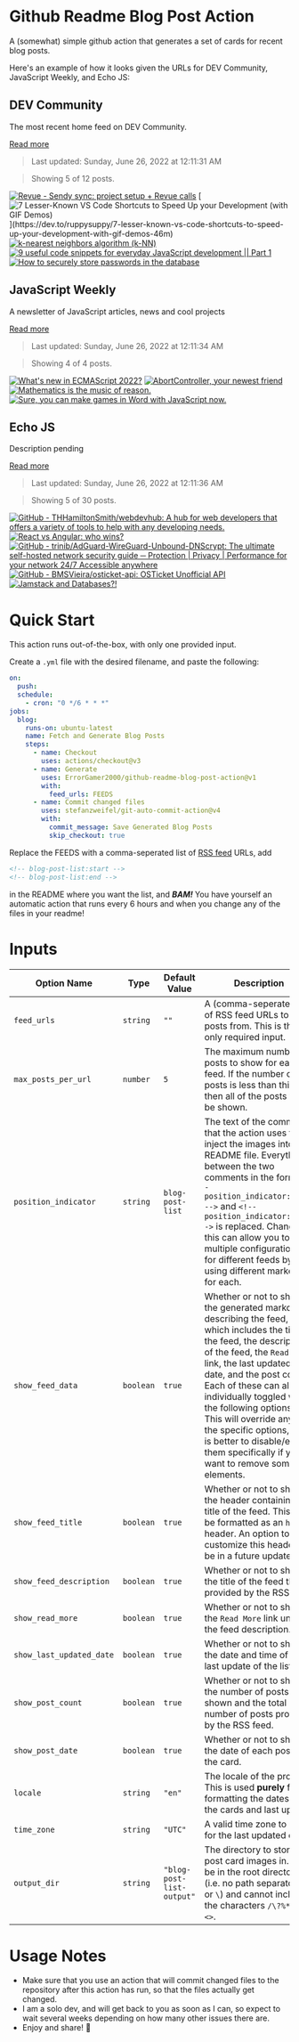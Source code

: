 # Github Readme Blog Post Action

A (somewhat) simple github action that generates a set of cards for recent blog posts.

Here's an example of how it looks given the URLs for DEV Community, JavaScript Weekly, and Echo JS:

<!-- post-list:start -->
## DEV Community

The most recent home feed on DEV Community.

[Read more](https://dev.to)
> Last updated: Sunday, June 26, 2022 at 12:11:31 AM

> Showing 5 of 12 posts.

[![Revue - Sendy sync: project setup + Revue calls](https://raw.githubusercontent.com/ErrorGamer2000/github-readme-blog-post-action/main/generated_files/DEV_Community/Revue_-_Sendy_sync__project_setup_+_Revue_calls.svg)](https://dev.to/dailydevtips1/revue-sendy-sync-project-setup-revue-calls-17fm)
[![7 Lesser-Known VS Code Shortcuts to Speed Up your Development (with GIF Demos)](https://raw.githubusercontent.com/ErrorGamer2000/github-readme-blog-post-action/main/generated_files/DEV_Community/7_Lesser-Known_VS_Code_Shortcuts_to_Speed_Up_your_Development_(with_GIF_Demos).svg)](https://dev.to/ruppysuppy/7-lesser-known-vs-code-shortcuts-to-speed-up-your-development-with-gif-demos-46m)
[![k-nearest neighbors algorithm (k-NN)](https://raw.githubusercontent.com/ErrorGamer2000/github-readme-blog-post-action/main/generated_files/DEV_Community/k-nearest_neighbors_algorithm_(k-NN).svg)](https://dev.to/umairshabbir_83/k-nearest-neighbors-algorithm-k-nn-46ml)
[![9 useful code snippets for everyday JavaScript development || Part 1](https://raw.githubusercontent.com/ErrorGamer2000/github-readme-blog-post-action/main/generated_files/DEV_Community/9_useful_code_snippets_for_everyday_JavaScript_development____Part_1.svg)](https://dev.to/swastikyadav/9-useful-code-snippets-for-everyday-javascript-development-part-1-478a)
[![How to securely store passwords in the database](https://raw.githubusercontent.com/ErrorGamer2000/github-readme-blog-post-action/main/generated_files/DEV_Community/How_to_securely_store_passwords_in_the_database.svg)](https://dev.to/opedroaravena/how-to-securely-store-passwords-in-the-database-1epb)


## JavaScript Weekly

A newsletter of JavaScript articles, news and cool projects

[Read more](https://javascriptweekly.com/)
> Last updated: Sunday, June 26, 2022 at 12:11:34 AM

> Showing 4 of 4 posts.

[![What's new in ECMAScript 2022?](https://raw.githubusercontent.com/ErrorGamer2000/github-readme-blog-post-action/main/generated_files/JavaScript_Weekly/What's_new_in_ECMAScript_2022_.svg)](https://javascriptweekly.com/issues/595)
[![AbortController, your newest friend](https://raw.githubusercontent.com/ErrorGamer2000/github-readme-blog-post-action/main/generated_files/JavaScript_Weekly/AbortController__your_newest_friend.svg)](https://javascriptweekly.com/issues/594)
[![Mathematics is the music of reason.](https://raw.githubusercontent.com/ErrorGamer2000/github-readme-blog-post-action/main/generated_files/JavaScript_Weekly/Mathematics_is_the_music_of_reason..svg)](https://javascriptweekly.com/issues/593)
[![Sure, you can make games in Word with JavaScript now.](https://raw.githubusercontent.com/ErrorGamer2000/github-readme-blog-post-action/main/generated_files/JavaScript_Weekly/Sure__you_can_make_games_in_Word_with_JavaScript_now..svg)](https://javascriptweekly.com/issues/592)


## Echo JS

Description pending

[Read more](
http://www.echojs.com
)
> Last updated: Sunday, June 26, 2022 at 12:11:36 AM

> Showing 5 of 30 posts.

[![GitHub - THHamiltonSmith/webdevhub: A hub for web developers that offers a variety of tools to help with any developing needs.](https://raw.githubusercontent.com/ErrorGamer2000/github-readme-blog-post-action/main/generated_files/_Echo_JS_/GitHub_-_THHamiltonSmith_webdevhub__A_hub_for_web_developers_that_offers_a_variety_of_tools_to_help_with_any_developing_needs..svg)](https://github.com/THHamiltonSmith/webdevhub)
[![React vs Angular: who wins?](https://raw.githubusercontent.com/ErrorGamer2000/github-readme-blog-post-action/main/generated_files/_Echo_JS_/React_vs_Angular__who_wins_.svg)](https://blog.openreplay.com/react-vs-angular-who-wins)
[![GitHub - trinib/AdGuard-WireGuard-Unbound-DNScrypt: The ultimate self-hosted network security guide ─ Protection |  Privacy | Performance for your network 24/7 Accessible anywhere](https://raw.githubusercontent.com/ErrorGamer2000/github-readme-blog-post-action/main/generated_files/_Echo_JS_/GitHub_-_trinib_AdGuard-WireGuard-Unbound-DNScrypt__The_ultimate_self-hosted_network_security_guide_─_Protection____Privacy___Performance_for_your_network_24_7_Accessible_anywhere.svg)](https://github.com/trinib/AdGuard-WireGuard-Unbound-DNScrypt)
[![GitHub - BMSVieira/osticket-api: OSTicket Unofficial API](https://raw.githubusercontent.com/ErrorGamer2000/github-readme-blog-post-action/main/generated_files/_Echo_JS_/GitHub_-_BMSVieira_osticket-api__OSTicket_Unofficial_API.svg)](https://github.com/BMSVieira/osticket-api)
[![Jamstack and Databases?!](https://raw.githubusercontent.com/ErrorGamer2000/github-readme-blog-post-action/main/generated_files/_Echo_JS_/Jamstack_and_Databases_!.svg)](https://cfe.dev/events/databases-and-the-jamstack/)


<!-- post-list:end -->

# Quick Start

This action runs out-of-the-box, with only one provided input.

Create a `.yml` file with the desired filename, and paste the following:

```yml
on:
  push:
  schedule:
    - cron: "0 */6 * * *"
jobs:
  blog:
    runs-on: ubuntu-latest
    name: Fetch and Generate Blog Posts
    steps:
      - name: Checkout
        uses: actions/checkout@v3
      - name: Generate
        uses: ErrorGamer2000/github-readme-blog-post-action@v1
        with:
          feed_urls: FEEDS
      - name: Commit changed files
        uses: stefanzweifel/git-auto-commit-action@v4
        with:
          commit_message: Save Generated Blog Posts
          skip_checkout: true
```

Replace the FEEDS with a comma-seperated list of [RSS feed](https://rss.com/blog/how-do-rss-feeds-work/) URLs, add

```md
<!-- blog-post-list:start -->
<!-- blog-post-list:end -->
```

in the README where you want the list, and **_BAM!_** You have yourself an automatic action that runs every 6 hours and when you change any of the files in your readme!

# Inputs

<table>
  <thead>
    <tr>
      <th>Option Name</th>
      <th>Type</th>
      <th>Default Value</th>
      <th>Description</th>
    </tr>
  </thead>
  <tbody>
    <tr>
      <td><code>feed_urls</code></td>
      <td><code>string</code></td>
      <td><code>""</code></td>
      <td>A (comma-seperated) list of RSS feed URLs to load posts from. This is the only required input.</td>
    </tr>
    <tr>
      <td><code>max_posts_per_url</code></td>
      <td><code>number</code></td>
      <td><code>5</code></td>
      <td>The maximum number of posts to show for each feed. If the number of posts is less than this, then all of the posts will be shown.</td>
    </tr>
    <tr>
      <td><code>position_indicator</code></td>
      <td><code>string</code></td>
      <td><code>blog-post-list</code></td>
      <td>The text of the comments that the action uses to inject the images into the README file. Everything between the two comments in the form <code>&lt;!-- position_indicator:start --&gt;</code> and <code>&lt;!-- position_indicator:end --&gt;</code> is replaced. Changing this can allow you to use multiple configurations for different feeds by using different markers for each.</td>
    </tr>
    <tr>
      <td><code>show_feed_data</code></td>
      <td><code>boolean</code></td>
      <td><code>true</code></td>
      <td>Whether or not to show the generated markdown describing the feed, which includes the title of the feed, the description of the feed, the <code>Read More</code> link, the last updated date, and the post count. Each of these can also be individually toggled with the following options. This will override any of the specific options, so it is better to disable/enable them specifically if you want to remove some elements.</td>
    </tr>
    <tr>
      <td><code>show_feed_title</code></td>
      <td><code>boolean</code></td>
      <td><code>true</code></td>
      <td>Whether or not to show the header containing the title of the feed. This will be formatted as an <code>h2</code> header. An option to customize this header will be in a future update.</td>
    </tr>
    <tr>
      <td><code>show_feed_description</code></td>
      <td><code>boolean</code></td>
      <td><code>true</code></td>
      <td>Whether or not to show the title of the feed that is provided by the RSS feed.</td>
    </tr>
    <tr>
      <td><code>show_read_more</code></td>
      <td><code>boolean</code></td>
      <td><code>true</code></td>
      <td>Whether or not to show the <code>Read More</code> link under the feed description.</td>
    </tr>
    <tr>
      <td><code>show_last_updated_date</code></td>
      <td><code>boolean</code></td>
      <td><code>true</code></td>
      <td>Whether or not to show the date and time of the last update of the list.</td>
    </tr>
    <tr>
      <td><code>show_post_count</code></td>
      <td><code>boolean</code></td>
      <td><code>true</code></td>
      <td>Whether or not to show the number of posts shown and the total number of posts provided by the RSS feed.</td>
    </tr>
    <tr>
      <td><code>show_post_date</code></td>
      <td><code>boolean</code></td>
      <td><code>true</code></td>
      <td>Whether or not to show the date of each post on the card.</td>
    </tr>
    <tr>
      <td><code>locale</code></td>
      <td><code>string</code></td>
      <td><code>"en"</code></td>
      <td>The locale of the project. This is used <strong>purely</strong> for formatting the dates of the cards and last update.</td>
    </tr>
    <tr>
      <td><code>time_zone</code></td>
      <td><code>string</code></td>
      <td><code>"UTC"</code></td>
      <td>A valid time zone to use for the last updated date.</td>
    </tr>
    <tr>
      <td><code>output_dir</code></td>
      <td><code>string</code></td>
      <td><code>"blog-post-list-output"</code></td>
      <td>The directory to store the post card images in. Must be in the root directory (i.e. no path separators <code>/</code> or <code>\</code>) and cannot include the characters <code>/\?%*:|"&lt;&gt;</code>.</td>
    </tr>
<!--
    <tr>
      <td><code></code></td>
      <td><cde></cde></td>
      <td><code></code></td>
      <td></td>
    </tr>
-->
  </tbody>
</table>

# Usage Notes

- Make sure that you use an action that will commit changed files to the repository after this action has run, so that the files actually get changed.
- I am a solo dev, and will get back to you as soon as I can, so expect to wait several weeks depending on how many other issues there are.
- Enjoy and share! 🤗
